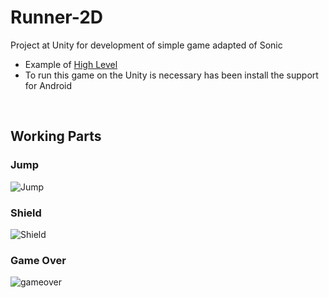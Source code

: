 # Runner-2D
Project at Unity for development of simple game adapted of Sonic
- Example of [High Level](https://www.youtube.com/watch?v=nc0rEUrlnCE&list=PLgTmU6kuSLtxtHfp-iqI-w_sKpseuuu2G&index=1) 
- To run this game on the Unity is necessary has been install the support for Android
 
 <br/>
 
## Working Parts

### Jump 
![Jump](https://user-images.githubusercontent.com/32804625/91113968-2b3d3500-e65d-11ea-8cb8-99c5482127e0.png)
### Shield
![Shield](https://user-images.githubusercontent.com/32804625/91114298-f7164400-e65d-11ea-99d9-f3b22a712b2b.png)
### Game Over
![gameover](https://user-images.githubusercontent.com/32804625/91113656-799e0400-e65c-11ea-8f50-902867abff41.png)
